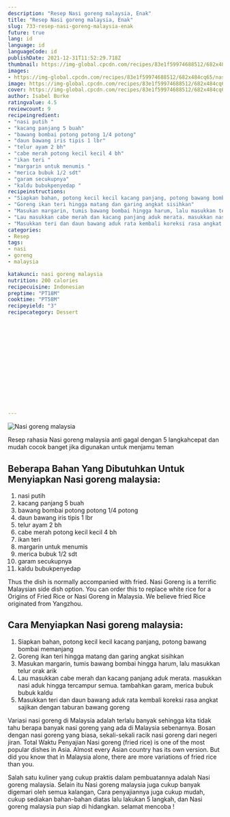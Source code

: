 ```yaml
---
description: "Resep Nasi goreng malaysia, Enak"
title: "Resep Nasi goreng malaysia, Enak"
slug: 733-resep-nasi-goreng-malaysia-enak
future: true
lang: id
language: id
languageCode: id
publishDate: 2021-12-31T11:52:29.718Z 
thumbnail: https://img-global.cpcdn.com/recipes/83e1f59974688512/682x484cq65/nasi-goreng-malaysia-foto-resep-utama.webp
images:
- https://img-global.cpcdn.com/recipes/83e1f59974688512/682x484cq65/nasi-goreng-malaysia-foto-resep-utama.webp
image: https://img-global.cpcdn.com/recipes/83e1f59974688512/682x484cq65/nasi-goreng-malaysia-foto-resep-utama.webp
cover: https://img-global.cpcdn.com/recipes/83e1f59974688512/682x484cq65/nasi-goreng-malaysia-foto-resep-utama.webp
author: Isabel Burke
ratingvalue: 4.5
reviewcount: 9
recipeingredient:
- "nasi putih "
- "kacang panjang 5 buah"
- "bawang bombai potong potong 1/4 potong"
- "daun bawang iris tipis 1 lbr"
- "telur ayam 2 bh"
- "cabe merah potong kecil kecil 4 bh"
- "ikan teri "
- "margarin untuk menumis "
- "merica bubuk 1/2 sdt"
- "garam secukupnya"
- "kaldu bubukpenyedap "
recipeinstructions:
- "Siapkan bahan, potong kecil kecil kacang panjang, potong bawang bombai memanjang"
- "Goreng ikan teri hingga matang dan garing angkat sisihkan"
- "Masukan margarin, tumis bawang bombai hingga harum, lalu masukkan telur orak arik"
- "Lau masukkan cabe merah dan kacang panjang aduk merata. masukkan nasi aduk hingga tercampur semua. tambahkan garam, merica bubuk bubuk kaldu"
- "Masukkan teri dan daun bawang aduk rata kembali koreksi rasa angkat sajikan dengan taburan bawang goreng"
categories:
- Resep
tags:
- nasi
- goreng
- malaysia

katakunci: nasi goreng malaysia 
nutrition: 200 calories
recipecuisine: Indonesian
preptime: "PT18M"
cooktime: "PT58M"
recipeyield: "3"
recipecategory: Dessert


     
    
    
    
    
    
    
    
    
    
    
      
    
---
```



![Nasi goreng malaysia](https://img-global.cpcdn.com/recipes/83e1f59974688512/682x484cq65/nasi-goreng-malaysia-foto-resep-utama.webp)

Resep rahasia Nasi goreng malaysia  anti gagal dengan 5 langkahcepat dan mudah cocok banget jika digunakan untuk menjamu teman

<!--inarticleads1-->

## Beberapa Bahan Yang Dibutuhkan Untuk Menyiapkan Nasi goreng malaysia:

1. nasi putih 
1. kacang panjang 5 buah
1. bawang bombai potong potong 1/4 potong
1. daun bawang iris tipis 1 lbr
1. telur ayam 2 bh
1. cabe merah potong kecil kecil 4 bh
1. ikan teri 
1. margarin untuk menumis 
1. merica bubuk 1/2 sdt
1. garam secukupnya
1. kaldu bubukpenyedap 

Thus the dish is normally accompanied with fried. Nasi Goreng is a terrific Malaysian side dish option. You can order this to replace white rice for a Origins of Fried Rice or Nasi Goreng in Malaysia. We believe fried Rice originated from Yangzhou. 

<!--inarticleads2-->

## Cara Menyiapkan Nasi goreng malaysia:

1. Siapkan bahan, potong kecil kecil kacang panjang, potong bawang bombai memanjang
1. Goreng ikan teri hingga matang dan garing angkat sisihkan
1. Masukan margarin, tumis bawang bombai hingga harum, lalu masukkan telur orak arik
1. Lau masukkan cabe merah dan kacang panjang aduk merata. masukkan nasi aduk hingga tercampur semua. tambahkan garam, merica bubuk bubuk kaldu
1. Masukkan teri dan daun bawang aduk rata kembali koreksi rasa angkat sajikan dengan taburan bawang goreng


Variasi nasi goreng di Malaysia adalah terlalu banyak sehingga kita tidak tahu berapa banyak nasi goreng yang ada di Malaysia sebenarnya. Bosan dengan nasi goreng yang biasa, sekali-sekali racik nasi goreng dari negeri jiran. Total Waktu Penyajian  Nasi goreng (fried rice) is one of the most popular dishes in Asia. Almost every Asian country has its own version. But did you know that in Malaysia alone, there are more variations of fried rice than you. 

Salah satu kuliner yang cukup praktis dalam pembuatannya adalah  Nasi goreng malaysia. Selain itu  Nasi goreng malaysia  juga cukup banyak digemari oleh semua kalangan, Cara penyajiannya juga cukup mudah, cukup sediakan bahan-bahan diatas lalu lakukan 5 langkah, dan  Nasi goreng malaysia  pun siap di hidangkan. selamat mencoba !
